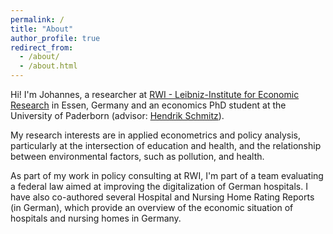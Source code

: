 ```yaml
---
permalink: /
title: "About"
author_profile: true
redirect_from: 
  - /about/
  - /about.html
---
```


Hi! I'm Johannes, a researcher at <a href="https://www.rwi-essen.de/" target="_blank">RWI - Leibniz-Institute for Economic Research</a> in Essen, Germany and an economics PhD student at the University of Paderborn (advisor: <a href="https://wiwi.uni-paderborn.de/en/wiwiunipaderborndewipo/empwifo/team/prof-dr-hendrik-schmitz/" target="_blank">Hendrik Schmitz</a>).

My research interests are in applied econometrics and policy analysis, particularly at the intersection of education and health, and the relationship between environmental factors, such as pollution, and health.

As part of my work in policy consulting at RWI, I'm part of a team evaluating a federal law aimed at improving the digitalization of German hospitals. I have also co-authored several Hospital and Nursing Home Rating Reports (in German), which provide an overview of the economic situation of hospitals and nursing homes in Germany.